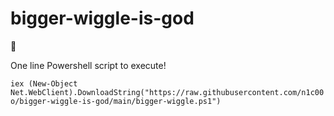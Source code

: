 # bigger-wiggle-is-god

🐳

One line Powershell script to execute!

`iex (New-Object Net.WebClient).DownloadString("https://raw.githubusercontent.com/n1c00o/bigger-wiggle-is-god/main/bigger-wiggle.ps1")`
